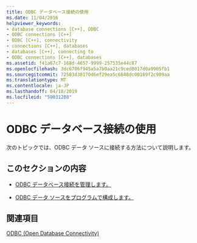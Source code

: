 ```yaml
---
title: ODBC データベース接続の使用
ms.date: 11/04/2016
helpviewer_keywords:
- database connections [C++], ODBC
- ODBC connections [C++]
- ODBC [C++], connectivity
- connections [C++], databases
- databases [C++], connecting to
- ODBC connections [C++], databases
ms.assetid: f41a67c7-168d-4657-9999-257535e44c87
ms.openlocfilehash: 3dc6706f945a5a7b0aa21c9ced8017d0a9905fb1
ms.sourcegitcommit: 72583d30170d6ef29ea5c6848dc00169f2c909aa
ms.translationtype: MT
ms.contentlocale: ja-JP
ms.lasthandoff: 04/18/2019
ms.locfileid: "59031288"
---
```

# <a name="work-with-odbc-database-connections"></a>ODBC データベース接続の使用

次のトピックでは、ODBC データ ソースに接続する方法について説明します。

## <a name="in-this-section"></a>このセクションの内容

- [ODBC データベース接続を管理します。](../../data/odbc/data-source-managing-connections-odbc.md)

- [ODBC データ ソースをプログラムで構成します。](../../data/odbc/data-source-programmatically-configuring-an-odbc-data-source.md)

## <a name="see-also"></a>関連項目

[ODBC (Open Database Connectivity)](../../data/odbc/open-database-connectivity-odbc.md)
